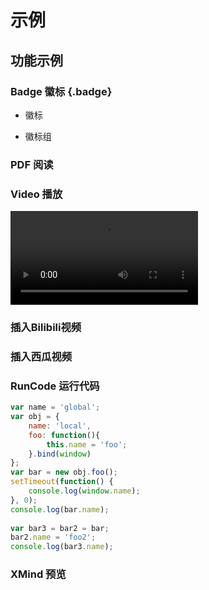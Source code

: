 # 示例

## 功能示例

### Badge 徽标 {.badge}

- 徽标

<Badge type="tip" text="徽标" />

<Badge type="tip" text="上徽标" vertical="top"/>

<Badge type="tip" text="下徽标" vertical="bottom" />

- 徽标组

<Badges :content="[{text:'Vue'}, {text:'React'}, {text: 'SolidJS'}]" />

### PDF 阅读

<Pdf src="/韩立刚计算机网络/第01章 介绍计算机网络.pdf" />

### Video 播放

<VideoPlayer src="https://static.smartisanos.cn/common/video/smartisan-tnt-jianguo.mp4"/>

![video](https://static.smartisanos.cn/common/video/smartisan-tnt-jianguo.mp4)

### 插入Bilibili视频

<Bilibili id="av730417786"/>

### 插入西瓜视频

<Xigua xid="6925311657451192844" />

### RunCode 运行代码

```js run
var name = 'global';
var obj = {
    name: 'local',
    foo: function(){
        this.name = 'foo';
    }.bind(window)
};
var bar = new obj.foo();
setTimeout(function() {
    console.log(window.name);
}, 0);
console.log(bar.name);
  
var bar3 = bar2 = bar;
bar2.name = 'foo2';
console.log(bar3.name);
```

### XMind 预览

<XMindViewer src="/mind/vue源码流程.xmind"/>
